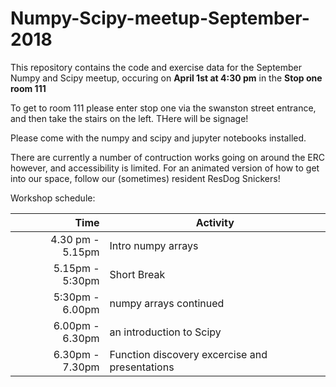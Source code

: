 # Numpy-Scipy-meetup-September-2018

This repository contains the code and exercise data for the September Numpy and Scipy meetup, occuring on **April 1st at 4:30 pm** in the **Stop one room 111**

To get to room 111 please enter stop one via the swanston street entrance, and then take the stairs on the left. THere will be signage!

Please come with the numpy and scipy and jupyter notebooks installed.

There are currently a number of contruction works going on around the ERC however, and accessibility is limited. For an animated version of how to get into our space, follow our (sometimes) resident ResDog Snickers!




Workshop schedule:

|Time| Activity|
|---:|---|
|4.30 pm - 5.15pm|Intro numpy arrays|
|5.15pm - 5:30pm|Short Break|
|5:30pm - 6.00pm|numpy arrays continued|
|6.00pm - 6.30pm|an introduction to Scipy|
|6.30pm - 7.30pm|Function discovery excercise and presentations|
